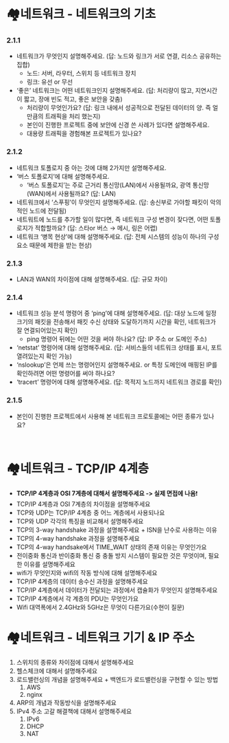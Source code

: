 # 🏘️네트워크 - 네트워크의 기초  
### 2.1.1

- 네트워크가 무엇인지 설명해주세요. (답: 노드와 링크가 서로 연결, 리소스 공유하는 집합)
    - 노드: 서버, 라우터, 스위치 등 네트워크 장치
    - 링크: 유선 or 무선
- ‘좋은’ 네트워크는 어떤 네트워크인지 설명해주세요. (답: 처리량이 많고, 지연시간이 짧고, 장애 빈도 적고, 좋은 보안을 갖춤)
    - 처리량이 무엇인가요? (답: 링크 내에서 성공적으로 전달된 데이터의 양. 즉 얼만큼의 트래픽을 처리 했는지)
    - 본인이 진행한 프로젝트 중에 보안에 신경 쓴 사례가 있다면 설명해주세요.
    - 대용량 트래픽을 경험해본 프로젝트가 있나요?

### 2.1.2

- 네트워크 토폴로지 중 아는 것에 대해 2가지만 설명해주세요.
- ‘버스 토폴로지’에 대해 설명해주세요.
    - ‘버스 토폴로지’는 주로 근거리 통신망(LAN)에서 사용될까요, 광역 통신망(WAN)에서 사용될까요? (답: LAN)
- 네트워크에서 ‘스푸핑’이 무엇인지 설명해주세요. (답: 송신부로 가야할 패킷이 악의적인 노드에 전달됨)
- 네트워트에 노드를 추가할 일이 많다면, 즉 네트워크 구성 변경이 잦다면, 어떤 토폴로지가 적합할까요? (답: 스타or 버스 → 메시, 링은 어렵)
- 네트워크 ‘병목 현상’에 대해 설명해주세요. (답: 전체 시스템의 성능이 하나의 구성 요소 때문에 제한을 받는 현상)

### 2.1.3

- LAN과 WAN의 차이점에 대해 설명해주세요. (답: 규모 차이)

### 2.1.4

- 네트워크 성능 분석 명령어 중 ‘ping’에 대해 설명해주세요. (답: 대상 노드에 일정 크기의 패킷을 전송해서 패킷 수신 상태와 도달하기까지 시간을 확인, 네트워크가 잘 연결되어있는지 확인)
    - ping 명령어 뒤에는 어떤 것을 써야 하나요? (답: IP 주소 or 도메인 주소)
- ‘netstat’ 명령어에 대해 설명해주세요. (답: 서비스들의 네트워크 상태를 표시, 포트 열려있는지 확인 가능)
- ‘nslookup’은 언제 쓰는 명령어인지 설명해주세요. or 특정 도메인에 매핑된 IP를 확인하려면 어떤 명령어를 써야 하나요?
- ‘tracert’ 명령어에 대해 설명해주세요. (답: 목적지 노드까지 네트워크 경로를 확인)

### 2.1.5

- 본인이 진행한 프로젝트에서 사용해 본 네트워크 프로토콜에는 어떤 종류가 있나요?

<br>

# 🏘️네트워크 - TCP/IP 4계층

- **TCP/IP 4계층과 OSI 7계층에 대해서 설명해주세요 -> 실제 면접에 나옴**❗️
- TCP/IP 4계층과 OSI 7계층의 차이점을 설명해주세요
- TCP와 UDP는 TCP/IP 4계층 중 어느 계층에서 사용되나요
- TCP와 UDP 각각의 특징을 비교해서 설명해주세요
- TCP의 3-way handshake 과정을 설명해주세요 + ISN을 난수로 사용하는 이유
- TCP의 4-way handshake 과정을 설명해주세요
- TCP의 4-way handsake에서 TIME_WAIT 상태의 존재 이유는 무엇인가요
- 전이중화 통신과 반이중화 통신 중 충돌 방지 시스템이 필요한 것은 무엇이며, 필요한 이유를 설명해주세요
- wifi가 무엇인지와 wifi의 작동 방식에 대해 설명해주세요
- TCP/IP 4계층의 데이터 송수신 과정을 설명해주세요
- TCP/IP 4계층에서 데이터가 전달되는 과정에서 캡슐화가 무엇인지 설명해주세요
- TCP/IP 4계층에서 각 계층의 PDU는 무엇인가요
- Wifi 대역폭에서 2.4GHz와 5GHz은 무엇이 다른가요(수현이 질문)

# 🏘️네트워크 - 네트워크 기기 & IP 주소
1. 스위치의 종류와 차이점에 대해서 설명해주세요
2. 헬스체크에 대해서 설명해주세요
3. 로드밸런싱의 개념을 설명해주세요 + 백엔드가 로드밸런싱을 구현할 수 있는 방법
   1. AWS
   2. nginx
2. ARP의 개념과 작동방식을 설명해주세요
3. IPv4 주소 고갈 해결책에 대해서 설명해주세요
   1. IPv6
   2. DHCP
   2. NAT
